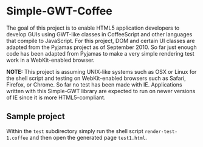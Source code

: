 Simple-GWT-Coffee
=================

The goal of this project is to enable HTML5 application developers to develop GUIs using GWT-like classes in CoffeeScript and other languages that compile to JavaScript. For this project, DOM and certain UI classes are adapted from the Pyjamas project as of September 2010. So far just enough code has been adapted from Pyjamas to make a very simple rendering test work in a WebKit-enabled browser.

**NOTE:** This project is assuming UNIX-like systems such as OSX or Linux for the shell script and testing on WebKit-enabled browsers such as Safari, Firefox, or Chrome. So far no test has been made with IE. Applications written with this Simple-GWT library are expected to run on newer versions of IE since it is more HTML5-compliant.

## Sample project

Within the `test` subdirectory simply run the shell script `render-test-1.coffee` and then open the generated page `test1.html`.

